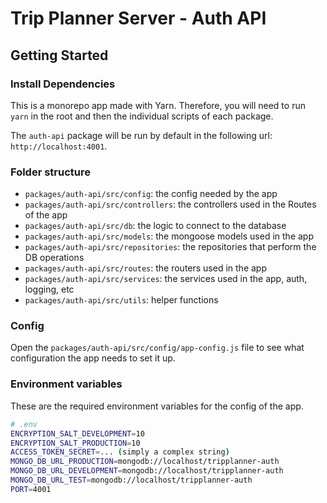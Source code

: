 # Trip Planner Server - Auth API

## Getting Started

### Install Dependencies

This is a monorepo app made with Yarn. Therefore, you will need to run `yarn` in
the root and then the individual scripts of each package.

The `auth-api` package will be run by default in the following url:
`http://localhost:4001`.

### Folder structure

- `packages/auth-api/src/config`: the config needed by the app
- `packages/auth-api/src/controllers`: the controllers used in the Routes of the
  app
- `packages/auth-api/src/db`: the logic to connect to the database
- `packages/auth-api/src/models`: the mongoose models used in the app
- `packages/auth-api/src/repositories`: the repositories that perform the DB
  operations
- `packages/auth-api/src/routes`: the routers used in the app
- `packages/auth-api/src/services`: the services used in the app, auth, logging,
  etc
- `packages/auth-api/src/utils`: helper functions

### Config

Open the `packages/auth-api/src/config/app-config.js` file to see what
configuration the app needs to set it up.

### Environment variables

These are the required environment variables for the config of the app.

```bash
# .env
ENCRYPTION_SALT_DEVELOPMENT=10
ENCRYPTION_SALT_PRODUCTION=10
ACCESS_TOKEN_SECRET=... (simply a complex string)
MONGO_DB_URL_PRODUCTION=mongodb://localhost/tripplanner-auth
MONGO_DB_URL_DEVELOPMENT=mongodb://localhost/tripplanner-auth
MONGO_DB_URL_TEST=mongodb://localhost/tripplanner-auth
PORT=4001
```
